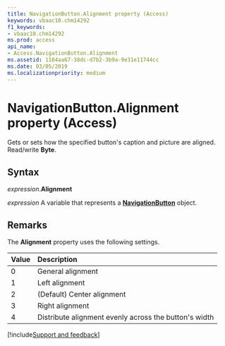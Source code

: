 ```yaml
---
title: NavigationButton.Alignment property (Access)
keywords: vbaac10.chm14292
f1_keywords:
- vbaac10.chm14292
ms.prod: access
api_name:
- Access.NavigationButton.Alignment
ms.assetid: 1104aa67-38dc-d7b2-3b9a-9e31e11744cc
ms.date: 03/05/2019
ms.localizationpriority: medium
---
```



# NavigationButton.Alignment property (Access)

Gets or sets how the specified button's caption and picture are aligned. Read/write **Byte**.


## Syntax

_expression_.**Alignment**

_expression_ A variable that represents a **[NavigationButton](Access.NavigationButton.md)** object.


## Remarks

The **Alignment** property uses the following settings.

|Value|Description|
|:-----|:-----|
|0|General alignment|
|1|Left alignment|
|2|(Default) Center alignment|
|3|Right alignment|
|4|Distribute alignment evenly across the button's width|



[!include[Support and feedback](~/includes/feedback-boilerplate.md)]